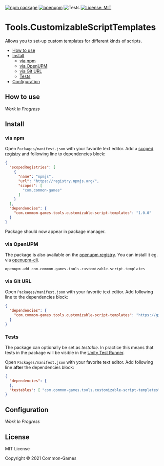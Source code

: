 [![npm package](https://img.shields.io/npm/v/com.common-games.tools.customizable-script-templates)](https://www.npmjs.com/package/com.common-games.tools.customizable-script-templates)
[![openupm](https://img.shields.io/npm/v/com.common-games.tools.customizable-script-templates?label=openupm&registry_uri=https://package.openupm.com)](https://openupm.com/packages/com.common-games.tools.customizable-script-templates/)
![Tests](https://github.com/common-games/tools.customizable-script-templates/workflows/Tests/badge.svg)
[![License: MIT](https://img.shields.io/badge/License-MIT-green.svg)](https://opensource.org/licenses/MIT)

# Tools.CustomizableScriptTemplates

Allows you to set-up custom templates for different kinds of scripts.

- [How to use](#how-to-use)
- [Install](#install)
  - [via npm](#via-npm)
  - [via OpenUPM](#via-openupm)
  - [via Git URL](#via-git-url)
  - [Tests](#tests)
- [Configuration](#configuration)

<!-- toc -->

## How to use

*Work In Progress*

## Install

### via npm

Open `Packages/manifest.json` with your favorite text editor. Add a [scoped registry](https://docs.unity3d.com/Manual/upm-scoped.html) and following line to dependencies block:
```json
{
  "scopedRegistries": [
    {
      "name": "npmjs",
      "url": "https://registry.npmjs.org/",
      "scopes": [
        "com.common-games"
      ]
    }
  ],
  "dependencies": {
    "com.common-games.tools.customizable-script-templates": "1.0.0"
  }
}
```
Package should now appear in package manager.

### via OpenUPM

The package is also available on the [openupm registry](https://openupm.com/packages/com.common-games.tools.customizable-script-templates). You can install it eg. via [openupm-cli](https://github.com/openupm/openupm-cli).

```
openupm add com.common-games.tools.customizable-script-templates
```

### via Git URL

Open `Packages/manifest.json` with your favorite text editor. Add following line to the dependencies block:
```json
{
  "dependencies": {
    "com.common-games.tools.customizable-script-templates": "https://github.com/common-games/tools.customizable-script-templates.git"
  }
}
```

### Tests

The package can optionally be set as *testable*.
In practice this means that tests in the package will be visible in the [Unity Test Runner](https://docs.unity3d.com/2017.4/Documentation/Manual/testing-editortestsrunner.html).

Open `Packages/manifest.json` with your favorite text editor. Add following line **after** the dependencies block:
```json
{
  "dependencies": {
  },
  "testables": [ "com.common-games.tools.customizable-script-templates" ]
}
```

## Configuration

*Work In Progress*

## License

MIT License

Copyright © 2021 Common-Games
